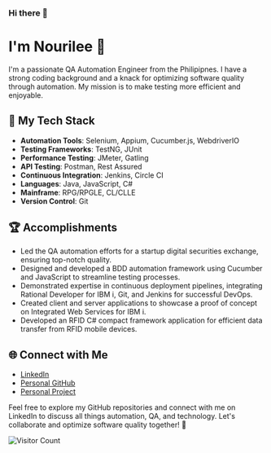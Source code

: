 ### Hi there 👋

# I'm Nourilee 🚀

I'm a passionate QA Automation Engineer from the Philipipnes. I have a strong coding background and a knack for optimizing software quality through automation. My mission is to make testing more efficient and enjoyable.

## 🔧 My Tech Stack

- **Automation Tools**: Selenium, Appium, Cucumber.js, WebdriverIO
- **Testing Frameworks**: TestNG, JUnit
- **Performance Testing**: JMeter, Gatling
- **API Testing**: Postman, Rest Assured
- **Continuous Integration**: Jenkins, Circle CI
- **Languages**: Java, JavaScript, C#
- **Mainframe**: RPG/RPGLE, CL/CLLE
- **Version Control**: Git

## 🏆 Accomplishments

- Led the QA automation efforts for a startup digital securities exchange, ensuring top-notch quality.
- Designed and developed a BDD automation framework using Cucumber and JavaScript to streamline testing processes.
- Demonstrated expertise in continuous deployment pipelines, integrating Rational Developer for IBM i, Git, and Jenkins for successful DevOps.
- Created client and server applications to showcase a proof of concept on Integrated Web Services for IBM i.
- Developed an RFID C# compact framework application for efficient data transfer from RFID mobile devices.

## 🌐 Connect with Me

- [LinkedIn](https://www.linkedin.com/in/yourprofile/)
- [Personal GitHub](https://github.com/santosn-qa)
- [Personal Project](https://nourilee.github.io/qa-handbook)

Feel free to explore my GitHub repositories and connect with me on LinkedIn to discuss all things automation, QA, and technology. Let's collaborate and optimize software quality together! 🤖

![Visitor Count](https://visitor-badge.laobi.icu/badge?page_id=yourusername.yourusername)

<!--
**nourilee/nourilee** is a ✨ _special_ ✨ repository because its `README.md` (this file) appears on your GitHub profile.

Here are some ideas to get you started:

- 🔭 I’m currently working on ...
- 🌱 I’m currently learning ...
- 👯 I’m looking to collaborate on ...
- 🤔 I’m looking for help with ...
- 💬 Ask me about ...
- 📫 How to reach me: ...
- 😄 Pronouns: ...
- ⚡ Fun fact: ...
-->
